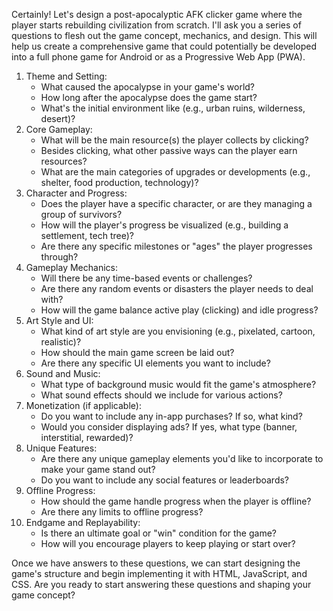 <div class="grid-col-1 grid gap-2.5 [&amp;_>_*]:min-w-0"><p class="whitespace-pre-wrap break-words">Certainly! Let's design a post-apocalyptic AFK clicker game where the player starts rebuilding civilization from scratch. I'll ask you a series of questions to flesh out the game concept, mechanics, and design. This will help us create a comprehensive game that could potentially be developed into a full phone game for Android or as a Progressive Web App (PWA).</p>
<ol class="-mt-1 list-decimal space-y-2 pl-8" depth="0">
<li class="whitespace-normal break-words" index="0">Theme and Setting:
<ul class="-mt-1 list-disc space-y-2 pl-8" depth="1">
<li class="whitespace-normal break-words" index="0">What caused the apocalypse in your game's world?</li>
<li class="whitespace-normal break-words" index="1">How long after the apocalypse does the game start?</li>
<li class="whitespace-normal break-words" index="2">What's the initial environment like (e.g., urban ruins, wilderness, desert)?</li>
</ul>
</li>
<li class="whitespace-normal break-words" index="1">Core Gameplay:
<ul class="-mt-1 list-disc space-y-2 pl-8" depth="1">
<li class="whitespace-normal break-words" index="0">What will be the main resource(s) the player collects by clicking?</li>
<li class="whitespace-normal break-words" index="1">Besides clicking, what other passive ways can the player earn resources?</li>
<li class="whitespace-normal break-words" index="2">What are the main categories of upgrades or developments (e.g., shelter, food production, technology)?</li>
</ul>
</li>
<li class="whitespace-normal break-words" index="2">Character and Progress:
<ul class="-mt-1 list-disc space-y-2 pl-8" depth="1">
<li class="whitespace-normal break-words" index="0">Does the player have a specific character, or are they managing a group of survivors?</li>
<li class="whitespace-normal break-words" index="1">How will the player's progress be visualized (e.g., building a settlement, tech tree)?</li>
<li class="whitespace-normal break-words" index="2">Are there any specific milestones or "ages" the player progresses through?</li>
</ul>
</li>
<li class="whitespace-normal break-words" index="3">Gameplay Mechanics:
<ul class="-mt-1 list-disc space-y-2 pl-8" depth="1">
<li class="whitespace-normal break-words" index="0">Will there be any time-based events or challenges?</li>
<li class="whitespace-normal break-words" index="1">Are there any random events or disasters the player needs to deal with?</li>
<li class="whitespace-normal break-words" index="2">How will the game balance active play (clicking) and idle progress?</li>
</ul>
</li>
<li class="whitespace-normal break-words" index="4">Art Style and UI:
<ul class="-mt-1 list-disc space-y-2 pl-8" depth="1">
<li class="whitespace-normal break-words" index="0">What kind of art style are you envisioning (e.g., pixelated, cartoon, realistic)?</li>
<li class="whitespace-normal break-words" index="1">How should the main game screen be laid out?</li>
<li class="whitespace-normal break-words" index="2">Are there any specific UI elements you want to include?</li>
</ul>
</li>
<li class="whitespace-normal break-words" index="5">Sound and Music:
<ul class="-mt-1 list-disc space-y-2 pl-8" depth="1">
<li class="whitespace-normal break-words" index="0">What type of background music would fit the game's atmosphere?</li>
<li class="whitespace-normal break-words" index="1">What sound effects should we include for various actions?</li>
</ul>
</li>
<li class="whitespace-normal break-words" index="6">Monetization (if applicable):
<ul class="-mt-1 list-disc space-y-2 pl-8" depth="1">
<li class="whitespace-normal break-words" index="0">Do you want to include any in-app purchases? If so, what kind?</li>
<li class="whitespace-normal break-words" index="1">Would you consider displaying ads? If yes, what type (banner, interstitial, rewarded)?</li>
</ul>
</li>
<li class="whitespace-normal break-words" index="7">Unique Features:
<ul class="-mt-1 list-disc space-y-2 pl-8" depth="1">
<li class="whitespace-normal break-words" index="0">Are there any unique gameplay elements you'd like to incorporate to make your game stand out?</li>
<li class="whitespace-normal break-words" index="1">Do you want to include any social features or leaderboards?</li>
</ul>
</li>
<li class="whitespace-normal break-words" index="8">Offline Progress:
<ul class="-mt-1 list-disc space-y-2 pl-8" depth="1">
<li class="whitespace-normal break-words" index="0">How should the game handle progress when the player is offline?</li>
<li class="whitespace-normal break-words" index="1">Are there any limits to offline progress?</li>
</ul>
</li>
<li class="whitespace-normal break-words" index="9">Endgame and Replayability:
<ul class="-mt-1 list-disc space-y-2 pl-8" depth="1">
<li class="whitespace-normal break-words" index="0">Is there an ultimate goal or "win" condition for the game?</li>
<li class="whitespace-normal break-words" index="1">How will you encourage players to keep playing or start over?</li>
</ul>
</li>
</ol>
<p class="whitespace-pre-wrap break-words">Once we have answers to these questions, we can start designing the game's structure and begin implementing it with HTML, JavaScript, and CSS. Are you ready to start answering these questions and shaping your game concept?</p></div>